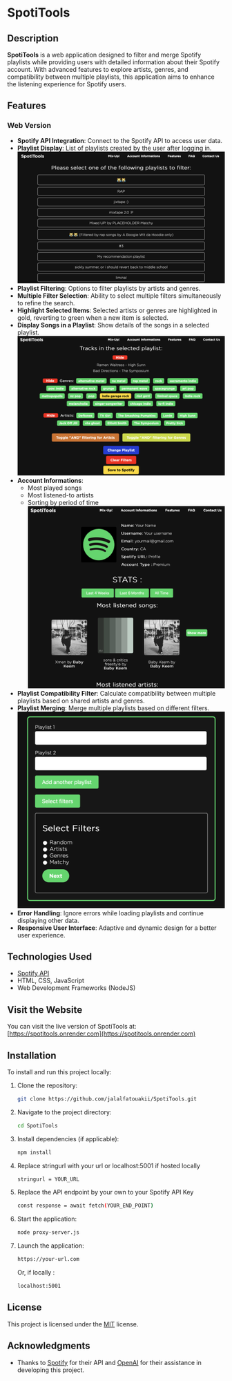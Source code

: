 # SpotiTools

## Description

**SpotiTools** is a web application designed to filter and merge Spotify playlists while providing users with detailed information about their Spotify account.  With advanced features to explore artists, genres, and compatibility between multiple playlists, this application aims to enhance the listening experience for Spotify users.

## Features

### Web Version

- **Spotify API Integration**: Connect to the Spotify API to access user data.
- **Playlist Display**: List of playlists created by the user after logging in.
![Screenshot of the playlist selection screen](pictures/playlistselect.png)
- **Playlist Filtering**: Options to filter playlists by artists and genres.
- **Multiple Filter Selection**: Ability to select multiple filters simultaneously to refine the search.
- **Highlight Selected Items**: Selected artists or genres are highlighted in gold, reverting to green when a new item is selected.
- **Display Songs in a Playlist**: Show details of the songs in a selected playlist.
![Screenshot of the playlist filtering screen](pictures/playlistfilter.png)
- **Account Informations**:
  - Most played songs
  - Most listened-to artists
  - Sorting by period of time
![Screenshot of the informations screen](pictures/info.png)
- **Playlist Compatibility Filter**: Calculate compatibility between multiple playlists based on shared artists and genres.
- **Playlist Merging**: Merge multiple playlists based on different filters.
![Screenshot of the playlist merging screen](pictures/merge.png)  
- **Error Handling**: Ignore errors while loading playlists and continue displaying other data.
- **Responsive User Interface**: Adaptive and dynamic design for a better user experience.

## Technologies Used

- [Spotify API](https://developer.spotify.com/documentation/web-api/)
- HTML, CSS, JavaScript
- Web Development Frameworks (NodeJS)

## Visit the Website

You can visit the live version of SpotiTools at:  
[https://spotitools.onrender.com](https://spotitools.onrender.com)

## Installation

To install and run this project locally:

1. Clone the repository:
   ```bash
   git clone https://github.com/jalalfatouakii/SpotiTools.git
   ```

2. Navigate to the project directory:
   ```bash
   cd SpotiTools
   ```

3. Install dependencies (if applicable):
   ```bash
   npm install
   ```
   
4. Replace stringurl with your url or localhost:5001 if hosted locally
   ```bash
   stringurl = YOUR_URL
   ```
   
5. Replace the API endpoint by your own to your Spotify API Key
   ```bash
   const response = await fetch(YOUR_END_POINT)
   ```

6. Start the application:
   ```bash
   node proxy-server.js
   ```

7. Launch the application:
   ```bash
   https://your-url.com
   ```
   Or, if locally :
   ```bash
   localhost:5001
   ```

## License

This project is licensed under the [MIT](LICENSE) license.

## Acknowledgments

- Thanks to [Spotify](https://www.spotify.com) for their API and [OpenAI](https://www.openai.com) for their assistance in developing this project.
